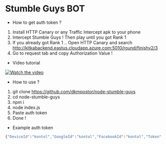 # Stumble Guys BOT

* How to get auth token ?

1. Install HTTP Canary or any Traffic Intercept apk to your phone
2. Intercept Stumble Guys ! Then play until you got Rank 1
3. If you already got Rank 1 .. Open HTTP Canary and search http://kitkabackend.eastus.cloudapp.azure.com:5010/round/finishv2/3
4. Go to request tab and copy Authorization Value !



* Video tutorial

[![Watch the video](https://cdn-icons-png.flaticon.com/256/6851/6851099.png)](https://streamable.com/pa7o9f)




* How to use ?
1. git clone https://github.com/dkmpostor/node-stumble-guys
2. cd node-stumble-guys
3. npm i
4. node index.js
5. Paste auth token 
6. Done !

* Example auth token
```sh
{"DeviceId":"kontol","GoogleId":"kontol","FacebookId":"kontol","Token":"kontol","Timestamp":69696969,"Hash":"kontol"}
```
